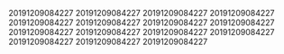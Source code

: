 20191209084227
20191209084227
20191209084227
20191209084227
20191209084227
20191209084227
20191209084227
20191209084227
20191209084227
20191209084227
20191209084227
20191209084227
20191209084227
20191209084227
20191209084227
